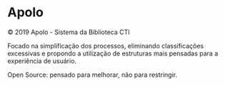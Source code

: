 # Apolo
© 2019 Apolo - Sistema da Biblioteca CTI

Focado na simplificação dos processos, eliminando classificações excessivas e propondo a utilização de estruturas mais pensadas para a experiência de usuário.

Open Source: pensado para melhorar, não para restringir.
